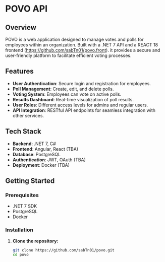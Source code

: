 # POVO API

## Overview

POVO is a web application designed to manage votes and polls for employees within an organization. Built with a .NET 7 API and a REACT 18 frontend (https://github.com/sabTn01/povo.front).
it provides a secure and user-friendly platform to facilitate efficient voting processes. 

## Features

- **User Authentication**: Secure login and registration for employees.
- **Poll Management**: Create, edit, and delete polls.
- **Voting System**: Employees can vote on active polls.
- **Results Dashboard**: Real-time visualization of poll results.
- **User Roles**: Different access levels for admins and regular users.
- **API Integration**: RESTful API endpoints for seamless integration with other services.

## Tech Stack

- **Backend**: .NET 7, C#
- **Frontend**: Angular, React (TBA)
- **Database**:  PostgreSQL
- **Authentication**:  JWT, OAuth (TBA)
- **Deployment**: Docker (TBA)

## Getting Started

### Prerequisites

- .NET 7 SDK
- PostgreSQL
- Docker 

### Installation

1. **Clone the repository:**

   ```bash
   git clone https://github.com/sabTn01/povo.git
   cd povo
